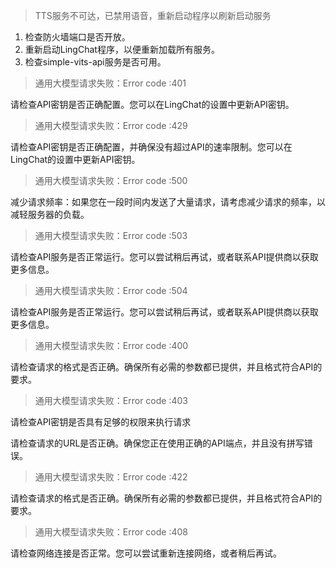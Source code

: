 >TTS服务不可达，已禁用语音，重新启动程序以刷新启动服务
1. 检查防火墙端口是否开放。
2. 重新启动LingChat程序，以便重新加载所有服务。
3. 检查simple-vits-api服务是否可用。

>通用大模型请求失败：Error code :401

请检查API密钥是否正确配置。您可以在LingChat的设置中更新API密钥。

>通用大模型请求失败：Error code :429

请检查API密钥是否正确配置，并确保没有超过API的速率限制。您可以在LingChat的设置中更新API密钥。

>通用大模型请求失败：Error code :500

减少请求频率：如果您在一段时间内发送了大量请求，请考虑减少请求的频率，以减轻服务器的负载。

>通用大模型请求失败：Error code :503

请检查API服务是否正常运行。您可以尝试稍后再试，或者联系API提供商以获取更多信息。
>通用大模型请求失败：Error code :504

请检查API服务是否正常运行。您可以尝试稍后再试，或者联系API提供商以获取更多信息。
>通用大模型请求失败：Error code :400

请检查请求的格式是否正确。确保所有必需的参数都已提供，并且格式符合API的要求。
>通用大模型请求失败：Error code :403

请检查API密钥是否具有足够的权限来执行请求

请检查请求的URL是否正确。确保您正在使用正确的API端点，并且没有拼写错误。
>通用大模型请求失败：Error code :422

请检查请求的格式是否正确。确保所有必需的参数都已提供，并且格式符合API的要求。
>通用大模型请求失败：Error code :408

请检查网络连接是否正常。您可以尝试重新连接网络，或者稍后再试。